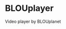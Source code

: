 # BLOUplayer
Video player by BLOUplanet

<link rel="stylesheet" href="https://raw.githubusercontent.com/llaa33219/BLOUplayer/refs/heads/main/videoPlayer.css">
<script src="https://raw.githubusercontent.com/llaa33219/BLOUplayer/refs/heads/main/videoPlayer.js"></script>
